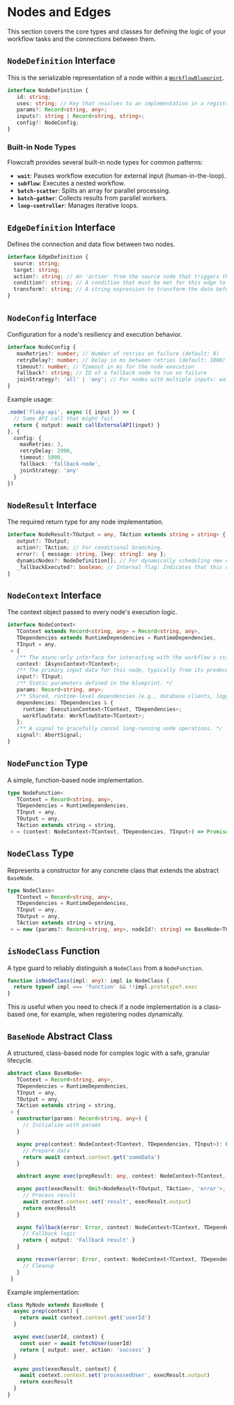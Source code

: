 # Nodes and Edges

This section covers the core types and classes for defining the logic of your workflow tasks and the connections between them.

## `NodeDefinition` Interface

This is the serializable representation of a node within a [`WorkflowBlueprint`](/api/flow#workflowblueprint-interface).

```typescript
interface NodeDefinition {
   id: string;
   uses: string; // Key that resolves to an implementation in a registry.
   params?: Record<string, any>;
   inputs?: string | Record<string, string>;
   config?: NodeConfig;
}
```

### Built-in Node Types

Flowcraft provides several built-in node types for common patterns:

- **`wait`**: Pauses workflow execution for external input (human-in-the-loop).
- **`subflow`**: Executes a nested workflow.
- **`batch-scatter`**: Splits an array for parallel processing.
- **`batch-gather`**: Collects results from parallel workers.
- **`loop-controller`**: Manages iterative loops.

## `EdgeDefinition` Interface

Defines the connection and data flow between two nodes.

```typescript
interface EdgeDefinition {
  source: string;
  target: string;
  action?: string; // An 'action' from the source node that triggers this edge.
  condition?: string; // A condition that must be met for this edge to be taken.
  transform?: string; // A string expression to transform the data before passing it to the target node.
}
```

## `NodeConfig` Interface

Configuration for a node's resiliency and execution behavior.

```typescript
interface NodeConfig {
   maxRetries?: number; // Number of retries on failure (default: 0)
   retryDelay?: number; // Delay in ms between retries (default: 1000)
   timeout?: number; // Timeout in ms for the node execution
   fallback?: string; // ID of a fallback node to run on failure
   joinStrategy?: 'all' | 'any'; // For nodes with multiple inputs: wait for all or any
}
```

Example usage:

```typescript
.node('flaky-api', async ({ input }) => {
  // Some API call that might fail
  return { output: await callExternalAPI(input) }
}, {
  config: {
    maxRetries: 3,
    retryDelay: 2000,
    timeout: 5000,
    fallback: 'fallback-node',
    joinStrategy: 'any'
  }
})
```

## `NodeResult` Interface

The required return type for any node implementation.

```typescript
interface NodeResult<TOutput = any, TAction extends string = string> {
   output?: TOutput;
   action?: TAction; // For conditional branching.
   error?: { message: string, [key: string]: any };
   dynamicNodes?: NodeDefinition[]; // For dynamically scheduling new nodes.
   _fallbackExecuted?: boolean; // Internal flag: Indicates that this result came from a fallback execution.
}
```

## `NodeContext` Interface

The context object passed to every node's execution logic.

```typescript
interface NodeContext<
   TContext extends Record<string, any> = Record<string, any>,
   TDependencies extends RuntimeDependencies = RuntimeDependencies,
   TInput = any,
 > {
   /** The async-only interface for interacting with the workflow's state. */
   context: IAsyncContext<TContext>;
   /** The primary input data for this node, typically from its predecessor. */
   input?: TInput;
   /** Static parameters defined in the blueprint. */
   params: Record<string, any>;
   /** Shared, runtime-level dependencies (e.g., database clients, loggers). */
   dependencies: TDependencies & {
     runtime: ExecutionContext<TContext, TDependencies>;
     workflowState: WorkflowState<TContext>;
   };
   /** A signal to gracefully cancel long-running node operations. */
   signal?: AbortSignal;
}
```

## `NodeFunction` Type

A simple, function-based node implementation.

```typescript
type NodeFunction<
   TContext = Record<string, any>,
   TDependencies = RuntimeDependencies,
   TInput = any,
   TOutput = any,
   TAction extends string = string,
 > = (context: NodeContext<TContext, TDependencies, TInput>) => Promise<NodeResult<TOutput, TAction>>
 ```

## `NodeClass` Type

Represents a constructor for any concrete class that extends the abstract `BaseNode`.

```typescript
type NodeClass<
   TContext = Record<string, any>,
   TDependencies = RuntimeDependencies,
   TInput = any,
   TOutput = any,
   TAction extends string = string,
 > = new (params?: Record<string, any>, nodeId?: string) => BaseNode<TContext, TDependencies, TInput, TOutput, TAction>
 ```

## `isNodeClass` Function

A type guard to reliably distinguish a `NodeClass` from a `NodeFunction`.

```typescript
function isNodeClass(impl: any): impl is NodeClass {
  return typeof impl === 'function' && !!impl.prototype?.exec
}
```

This is useful when you need to check if a node implementation is a class-based one, for example, when registering nodes dynamically.

## `BaseNode` Abstract Class

A structured, class-based node for complex logic with a safe, granular lifecycle.

```typescript
abstract class BaseNode<
   TContext = Record<string, any>,
   TDependencies = RuntimeDependencies,
   TInput = any,
   TOutput = any,
   TAction extends string = string,
 > {
   constructor(params: Record<string, any>) {
     // Initialize with params
   }

   async prep(context: NodeContext<TContext, TDependencies, TInput>): Promise<any> {
     // Prepare data
     return await context.context.get('someData')
   }

   abstract async exec(prepResult: any, context: NodeContext<TContext, TDependencies, TInput>): Promise<Omit<NodeResult<TOutput, TAction>, 'error'>>

   async post(execResult: Omit<NodeResult<TOutput, TAction>, 'error'>, context: NodeContext<TContext, TDependencies, TInput>): Promise<NodeResult<TOutput, TAction>> {
     // Process result
     await context.context.set('result', execResult.output)
     return execResult
   }

   async fallback(error: Error, context: NodeContext<TContext, TDependencies, TInput>): Promise<Omit<NodeResult<TOutput, TAction>, 'error'>> {
     // Fallback logic
     return { output: 'Fallback result' }
   }

   async recover(error: Error, context: NodeContext<TContext, TDependencies, TInput>): Promise<void> {
     // Cleanup
   }
 }
```

Example implementation:

```typescript
class MyNode extends BaseNode {
  async prep(context) {
    return await context.context.get('userId')
  }

  async exec(userId, context) {
    const user = await fetchUser(userId)
    return { output: user, action: 'success' }
  }

  async post(execResult, context) {
    await context.context.set('processedUser', execResult.output)
    return execResult
  }
}
```
